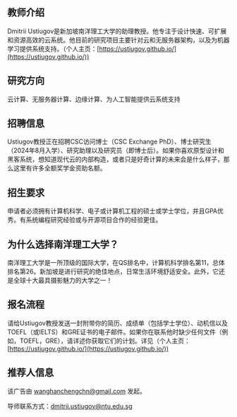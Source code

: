 ## 教师介绍

Dmitrii Ustiugov是新加坡南洋理工大学的助理教授。他专注于设计快速、可扩展和资源高效的云系统。他目前的研究项目主要针对云和无服务器架构，以及为机器学习提供系统支持。（个人主页：[https://ustiugov.github.io/](https://ustiugov.github.io/))

## 研究方向

云计算、无服务器计算、边缘计算、为人工智能提供云系统支持

## 招聘信息

Ustiugov教授正在招聘CSC访问博士（CSC Exchange PhD）、博士研究生（2024年8月入学）、研究助理以及研究员（即博士后）。如果你喜欢原型设计和黑客系统，想知道现代云的内部构造，或者只是好奇计算的未来会是什么样子，那么这里有许多全额奖学金资助名额。

## 招生要求

申请者必须拥有计算机科学、电子或计算机工程的硕士或学士学位，并且GPA优秀。有系统编程研究经验或与开源项目合作的经验更佳。

## 为什么选择南洋理工大学？

南洋理工大学是一所顶级的国际大学，在QS排名中，计算机科学排名第11，总体排名第26。新加坡是进行研究的绝佳地点，日常生活环境舒适安全。此外，它还是全球十大最具摄影魅力的大学之一！

## 报名流程

请给Ustiugov教授发送一封附带你的简历、成绩单（包括学士学位）、动机信以及TOEFL（或IELTS）和GRE证书的电子邮件。如果你在联系他时缺少任何文件（例如，TOEFL，GRE），请详述你获取它们的计划。详见（个人主页：[https://ustiugov.github.io/](https://ustiugov.github.io/))

## 推荐人信息

该广告由 wanghanchengchn@gmail.com 发起。

导师联系方式：dmitrii.ustiugov@ntu.edu.sg
